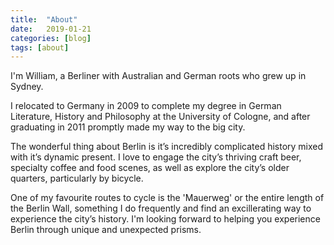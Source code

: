 ```yaml
---
title:  "About"
date:   2019-01-21
categories: [blog]
tags: [about]
---
```

I'm William, a Berliner with Australian and German roots who grew up in Sydney.

I relocated to Germany in 2009 to complete my degree in German Literature, History and Philosophy at the University of Cologne, and after graduating in 2011 promptly made my way to the big city.

The wonderful thing about Berlin is it’s incredibly complicated history mixed with it’s dynamic present. I love to engage the city’s thriving craft beer, specialty coffee and food scenes, as well as explore the city’s older quarters, particularly by bicycle.

One of my favourite routes to cycle is the 'Mauerweg' or the entire length of the Berlin Wall, something I do frequently and find an excillerating way to experience the city’s history. I'm looking forward to helping you experience Berlin through unique and unexpected prisms.